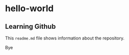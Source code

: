 # hello-world

## Learning Github

This `readme.md` file shows information about the repository.

Bye
